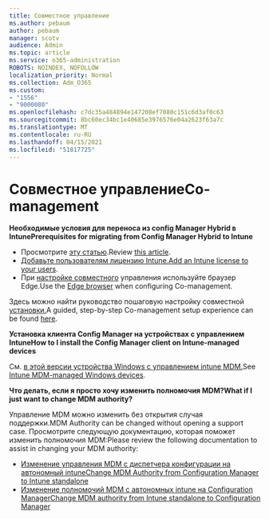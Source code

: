```yaml
---
title: Совместное управление
ms.author: pebaum
author: pebaum
manager: scotv
audience: Admin
ms.topic: article
ms.service: o365-administration
ROBOTS: NOINDEX, NOFOLLOW
localization_priority: Normal
ms.collection: Adm_O365
ms.custom:
- "1556"
- "9000080"
ms.openlocfilehash: c7dc35a484894e147208ef7080c151c6d3af0c63
ms.sourcegitcommit: 8bc60ec34bc1e40685e3976576e04a2623f63a7c
ms.translationtype: MT
ms.contentlocale: ru-RU
ms.lasthandoff: 04/15/2021
ms.locfileid: "51817725"
---
```

# <a name="co-management"></a><span data-ttu-id="d9cf6-102">Совместное управление</span><span class="sxs-lookup"><span data-stu-id="d9cf6-102">Co-management</span></span>

<span data-ttu-id="d9cf6-103">**Необходимые условия для переноса из config Manager Hybrid в Intune**</span><span class="sxs-lookup"><span data-stu-id="d9cf6-103">**Prerequisites for migrating from Config Manager Hybrid to Intune**</span></span>

- <span data-ttu-id="d9cf6-104">Просмотрите [эту статью](https://docs.microsoft.com/mem/configmgr/mdm/understand/what-happened-to-hybrid).</span><span class="sxs-lookup"><span data-stu-id="d9cf6-104">Review [this article](https://docs.microsoft.com/mem/configmgr/mdm/understand/what-happened-to-hybrid).</span></span>
- <span data-ttu-id="d9cf6-105">[Добавьте пользователям лицензию Intune.](https://docs.microsoft.com/mem/intune/fundamentals/licenses-assign)</span><span class="sxs-lookup"><span data-stu-id="d9cf6-105">[Add an Intune license to your users](https://docs.microsoft.com/mem/intune/fundamentals/licenses-assign).</span></span>
- <span data-ttu-id="d9cf6-106">При [настройке совместного](https://www.microsoft.com/edge) управления используйте браузер Edge.</span><span class="sxs-lookup"><span data-stu-id="d9cf6-106">Use the [Edge browser](https://www.microsoft.com/edge) when configuring Co-management.</span></span>

<span data-ttu-id="d9cf6-107">Здесь можно найти руководство пошаговую настройку совместной [установки.](https://admin.microsoft.com/AdminPortal/Home?#/modernonboarding/comanagesetupguide)</span><span class="sxs-lookup"><span data-stu-id="d9cf6-107">A guided, step-by-step Co-management setup experience can be found [here](https://admin.microsoft.com/AdminPortal/Home?#/modernonboarding/comanagesetupguide).</span></span>

<span data-ttu-id="d9cf6-108">**Установка клиента Config Manager на устройствах с управлением Intune**</span><span class="sxs-lookup"><span data-stu-id="d9cf6-108">**How to I install the Config Manager client on Intune-managed devices**</span></span>

<span data-ttu-id="d9cf6-109">См. [в этой версии устройства Windows с управлением intune MDM.](https://docs.microsoft.com/mem/configmgr/core/clients/deploy/deploy-clients-to-windows-computers#bkmk_mdm)</span><span class="sxs-lookup"><span data-stu-id="d9cf6-109">See [Intune MDM-managed Windows devices](https://docs.microsoft.com/mem/configmgr/core/clients/deploy/deploy-clients-to-windows-computers#bkmk_mdm).</span></span>

<span data-ttu-id="d9cf6-110">**Что делать, если я просто хочу изменить полномочия MDM?**</span><span class="sxs-lookup"><span data-stu-id="d9cf6-110">**What if I just want to change MDM authority?**</span></span>

<span data-ttu-id="d9cf6-111">Управление MDM можно изменить без открытия случая поддержки.</span><span class="sxs-lookup"><span data-stu-id="d9cf6-111">MDM Authority can be changed without opening a support case.</span></span> <span data-ttu-id="d9cf6-112">Просмотрите следующую документацию, которая поможет изменить полномочия MDM:</span><span class="sxs-lookup"><span data-stu-id="d9cf6-112">Please review the following documentation to assist in changing your MDM authority:</span></span>

- [<span data-ttu-id="d9cf6-113">Изменение управления MDM с диспетчера конфигурации на автономный intune</span><span class="sxs-lookup"><span data-stu-id="d9cf6-113">Change MDM Authority from Configuration Manager to Intune standalone</span></span>](https://docs.microsoft.com/mem/configmgr/mdm/understand/what-happened-to-hybrid)
- [<span data-ttu-id="d9cf6-114">Изменение полномочий MDM с автономных intune на Configuration Manager</span><span class="sxs-lookup"><span data-stu-id="d9cf6-114">Change MDM authority from Intune standalone to Configuration Manager</span></span>](https://docs.microsoft.com/mem/configmgr/mdm/understand/what-happened-to-hybrid)
